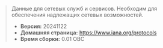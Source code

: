> Данные для сетевых служб и сервисов. Необходим для обеспечения надлежащих сетевых возможностей.
> - **Версия:** 20241122
> - **Домашняя страница:** <https://www.iana.org/protocols>
> - **Время сборки:** 0.01 ОВС

